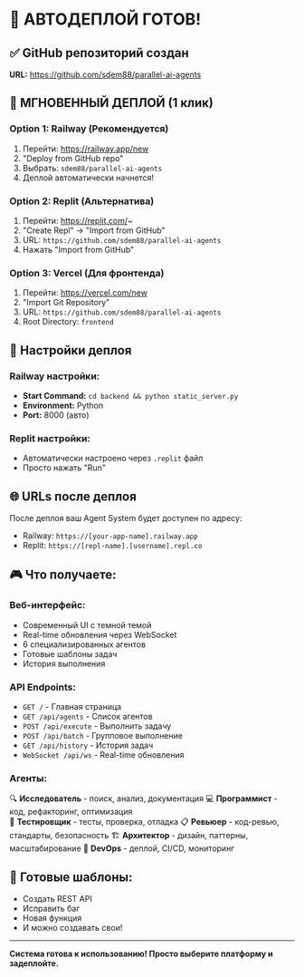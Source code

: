 # 🚀 АВТОДЕПЛОЙ ГОТОВ!

## ✅ GitHub репозиторий создан
**URL:** https://github.com/sdem88/parallel-ai-agents

## 🎯 МГНОВЕННЫЙ ДЕПЛОЙ (1 клик)

### Option 1: Railway (Рекомендуется)
1. Перейти: https://railway.app/new
2. "Deploy from GitHub repo"
3. Выбрать: `sdem88/parallel-ai-agents`
4. Деплой автоматически начнется!

### Option 2: Replit (Альтернатива)
1. Перейти: https://replit.com/~
2. "Create Repl" → "Import from GitHub"
3. URL: `https://github.com/sdem88/parallel-ai-agents`
4. Нажать "Import from GitHub"

### Option 3: Vercel (Для фронтенда)
1. Перейти: https://vercel.com/new
2. "Import Git Repository"
3. URL: `https://github.com/sdem88/parallel-ai-agents`
4. Root Directory: `frontend`

## 🔧 Настройки деплоя

### Railway настройки:
- **Start Command:** `cd backend && python static_server.py`
- **Environment:** Python
- **Port:** 8000 (авто)

### Replit настройки:
- Автоматически настроено через `.replit` файл
- Просто нажать "Run"

## 🌐 URLs после деплоя

После деплоя ваш Agent System будет доступен по адресу:
- Railway: `https://[your-app-name].railway.app`
- Replit: `https://[repl-name].[username].repl.co`

## 🎮 Что получаете:

### Веб-интерфейс:
- Современный UI с темной темой
- Real-time обновления через WebSocket
- 6 специализированных агентов
- Готовые шаблоны задач
- История выполнения

### API Endpoints:
- `GET /` - Главная страница
- `GET /api/agents` - Список агентов
- `POST /api/execute` - Выполнить задачу
- `POST /api/batch` - Групповое выполнение
- `GET /api/history` - История задач
- `WebSocket /api/ws` - Real-time обновления

### Агенты:
🔍 **Исследователь** - поиск, анализ, документация
💻 **Программист** - код, рефакторинг, оптимизация  
🧪 **Тестировщик** - тесты, проверка, отладка
📋 **Ревьюер** - код-ревью, стандарты, безопасность
🏗️ **Архитектор** - дизайн, паттерны, масштабирование
🚀 **DevOps** - деплой, CI/CD, мониторинг

## 🎯 Готовые шаблоны:
- Создать REST API
- Исправить баг  
- Новая функция
- И можно создавать свои!

---
**Система готова к использованию! Просто выберите платформу и задеплойте.**